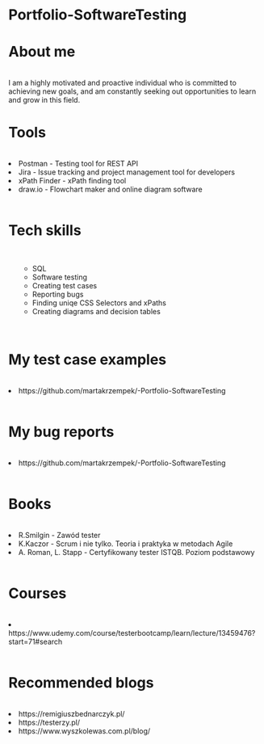 # Portfolio-SoftwareTesting

# About me
<br> I am a highly motivated and proactive individual who is committed to achieving new goals, and am constantly seeking out opportunities to learn and grow in this field. </br>

# Tools
<br>
<li>Postman - Testing tool for REST API</li>
<li>Jira - Issue tracking and project management tool for developers</li>
<li> xPath Finder - xPath finding tool</li>
<li>draw.io - Flowchart maker and online diagram software</li></br>

# Tech skills
<br><ul><ul>
<li>SQL</li>
<li>Software testing</li>
<li>Creating test cases</li>
<li>Reporting bugs</li>
<li>Finding uniqe CSS Selectors and xPaths</li>
<li>Creating diagrams and decision tables</li>
</ul></ul></br>


# My test case examples
<br>
<li>https://github.com/martakrzempek/-Portfolio-SoftwareTesting</li></br>

# My bug reports
<br>
<li>https://github.com/martakrzempek/-Portfolio-SoftwareTesting</li></br>

# Books
<br>
<li>R.Smilgin - Zawód tester</li>
<li>K.Kaczor - Scrum i nie tylko. Teoria i praktyka w metodach Agile</li>
<li>A. Roman, L. Stapp - Certyfikowany tester ISTQB. Poziom podstawowy</li>
</br>

# Courses
<br>
<li>https://www.udemy.com/course/testerbootcamp/learn/lecture/13459476?start=71#search</li></br>

# Recommended blogs
<br>
<li>https://remigiuszbednarczyk.pl/ </li>
<li>https://testerzy.pl/</li>
<li>https://www.wyszkolewas.com.pl/blog/</li>
</br>

